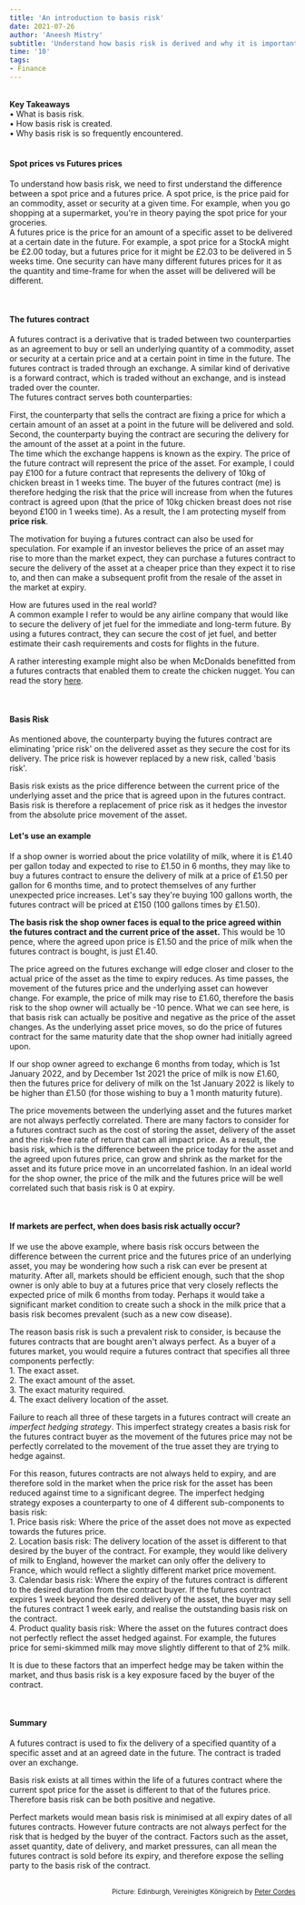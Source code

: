 ```yaml
---
title: 'An introduction to basis risk'
date: 2021-07-26
author: 'Aneesh Mistry'
subtitle: 'Understand how basis risk is derived and why it is important to consider with hedging strategies.'
time: '10'
tags:
- Finance
---
```

<br>
<strong>Key Takeaways</strong><br>
&#8226; What is basis risk.<br>
&#8226; How basis risk is created.<br>
&#8226; Why basis risk is so frequently encountered.<br>


<br>
<h4>Spot prices vs Futures prices</h4>
<p>
To understand how basis risk, we need to first understand the difference between a spot price and a futures price. 
A spot price, is the price paid for an commodity, asset or security at a given time. For example, when you go shopping at a supermarket, you're in theory paying the spot price for your groceries.<br>
A futures price is the price for an amount of a specific asset to be delivered at a certain date in the future. 
For example, a spot price for a StockA might be £2.00 today, but a futures price for it might be £2.03 to be delivered in 5 weeks time. One security can have many different futures prices for it as the quantity and time-frame for when the asset will be delivered will be different. 
</p>
<br>
<h4>The futures contract</h4>
<p>
A futures contract is a derivative that is traded between two counterparties as an agreement to buy or sell an underlying quantity of a commodity, asset or security at a certain price and at a certain point in time in the future. The futures contract is traded
through an exchange. A similar kind of derivative is a forward contract, which is traded without an exchange, and is instead traded over the counter.<br>
The futures contract serves both counterparties:
</p>
<p>
First, the counterparty that sells the contract are fixing a price for which a certain amount of an asset at a point in the future will be delivered and sold.<br>
Second, the counterparty buying the contract are securing the delivery for the amount of the asset at a point in the future.<br>
The time which the exchange happens is known as the expiry. The price of the future contract will represent the price of the asset. For example, I could pay £100 for a future contract that represents the delivery of 10kg of chicken breast in 1 weeks time. The buyer of the futures contract (me) is therefore hedging the risk that the price will increase from when the futures contract is agreed upon (that the price of 10kg chicken breast does not rise beyond £100 in 1 weeks time). As a result, the I am protecting myself from <strong>price risk</strong>.
</p>
<p>
The motivation for buying a futures contract can also be used for speculation. For example if an investor believes the price of an asset may rise to more than the market expect, they can purchase a futures contract to secure the delivery of the asset at a cheaper price than they expect it to rise to, and then can make a subsequent profit from the resale of the asset in the market at expiry. 
</p>
<p>
How are futures used in the real world?<br>
A common example I refer to would be any airline company that would like to secure the delivery of jet fuel for the immediate and long-term future. By using a futures contract, they can secure the cost of jet fuel, and better estimate their cash requirements and costs for flights in the future. 
</p>
<p>
A rather interesting example might also be when McDonalds benefitted from a futures contracts that enabled them to create the chicken nugget. You can read the story <a href="https://www.businessinsider.com/mcdonalds-mcnugget-launch-was-masterminded-by-bridgewater-ray-dalio-2018-4?r=US&IR=T">here</a>.
</p>

<br>
<h4>Basis Risk</h4>
<p>
As mentioned above, the counterparty buying the futures contract are eliminating 'price risk' on the delivered asset as they secure the cost for its delivery. The price risk is however replaced by a new risk, called 'basis risk'.
</p>
<p>
Basis risk exists as the price difference between the current price of the underlying asset and the price that is agreed upon in the futures contract. Basis risk is therefore a replacement of
price risk as it hedges the investor from the absolute price movement of the asset.
</p>
<h4>Let's use an example</h4>
<p>
If a shop owner is worried about the price volatility of milk, where it is £1.40 per gallon today and expected to rise to £1.50 in 6 months, they may like to buy a futures contract to ensure the delivery of milk at a price of £1.50 per gallon for 6 months time, and to protect themselves of any further unexpected price increases. Let's say they're buying 100 gallons worth, the futures contract will be priced at £150 (100 gallons times by £1.50).
</p>
<p>
<strong>The basis risk the shop owner faces is equal to the price agreed within the futures contract 
and the current price of the asset.</strong> This would be 10 pence, where the agreed upon price is £1.50 and the price of milk when the futures contract is bought, is just £1.40. 
</p>
<p>
The price agreed on the futures exchange will edge closer and closer to the actual price of the asset as the time to expiry reduces. As time passes, the movement of the 
futures price and the underlying asset can however change. For example, the price of milk may rise to £1.60, therefore the basis risk to the shop owner will actually be -10 pence. What we can see here, is that 
basis risk can actually be positive and negative as the price of the asset changes. As the underlying asset price moves, so do the price of futures contract for the same maturity date that the shop owner had initially agreed upon.
</p>
<p>
If our shop owner agreed to exchange 6 months from today, which is 1st January 2022, and by December 1st 2021 the price of milk is now £1.60, then the futures price for delivery of milk on the 1st January 2022 is likely to be higher than £1.50 (for those wishing to buy a 1 month maturity future).
</p>
<p>
The price movements between the underlying asset and the futures market are not always perfectly correlated. There are many factors to consider for a futures contract such as the cost of storing the asset, delivery of the asset and the risk-free rate of return that can all impact price. As a result, the basis risk, which is the difference between the price today for the asset and the agreed upon futures price, can grow and shrink as the market for the asset and its future price move in an uncorrelated fashion. In an ideal world for the shop owner, the price of the milk and the futures price will be well correlated such that basis risk is 0 at expiry. 
</p>

<br>
<h4>If markets are perfect, when does basis risk actually occur?</h4>
<p>
If we use the above example, where basis risk occurs between the difference between the current price and the futures price of an underlying asset, you may be wondering how such a risk can ever be present at maturity.
After all, markets should be efficient enough, such that the shop owner is only able to buy at a futures price that very closely reflects the expected price of milk 6 months from today. Perhaps it would take a significant market condition to create such a shock in the milk price that a basis risk becomes prevalent (such as a new cow disease).
</p>
<p>
The reason basis risk is such a prevalent risk to consider, is because the futures contracts that are bought aren't always perfect. As a buyer of a futures market, you would require a futures contract that specifies all three components perfectly:<br>
1. The exact asset.<br>
2. The exact amount of the asset.<br>
3. The exact maturity required.<br>
4. The exact delivery location of the asset.<br>

Failure to reach all three of these targets in a futures contract will create an <i>imperfect hedging strategy</i>. This imperfect strategy creates a basis risk for the futures contract buyer as the movement of the futures price may not be perfectly correlated to the movement of the true asset they are trying to hedge against. 
</p>
<p>
For this reason, futures contracts are not always held to expiry, and are therefore sold in the market when the price risk for the asset has been reduced against time to a significant degree. The imperfect hedging strategy exposes a counterparty to one of 4 different sub-components to basis risk:<br>
1. Price basis risk: Where the price of the asset does not move as expected towards the futures price.<br>
2. Location basis risk: The delivery location of the asset is different to that desired by the buyer of the contract. For example, they would like delivery of milk to England, however the market can only offer the delivery to France, which would reflect a slightly different market price movement.<br>
3. Calendar basis risk: Where the expiry of the futures contract is different to the desired duration from the contract buyer. If the futures contract expires 1 week beyond the desired delivery of the asset, the buyer may sell the futures contract 1 week early, and realise the outstanding basis risk on the contract.<br>
4. Product quality basis risk: Where the asset on the futures contract does not perfectly reflect the asset hedged against. For example, the futures price for semi-skimmed milk may move slightly different to that of 2% milk. 
</p>
<p>
It is due to these factors that an imperfect hedge may be taken within the market, and thus basis risk is a key exposure faced by the buyer of the contract. 
</p>

<br>
<h4>Summary</h4>
<p>
A futures contract is used to fix the delivery of a specified quantity of a specific asset and at an agreed date in the future. The contract is traded over an exchange.
</p>
<p>
Basis risk exists at all times within the life of a futures contract where the current spot price for the asset is different to that of the futures price. Therefore basis risk can be both positive and negative. 
</p>
<p>
Perfect markets would mean basis risk is minimised at all expiry dates of all futures contracts. However future contracts are not always perfect for the risk that is hedged by the buyer of the contract. Factors such as the asset, asset quantity, date of delivery, and market pressures, can all mean the futures contract is sold before its expiry, and therefore expose the selling party to the basis risk of the contract. 
</p>

<br>
<small style="float: right;" >Picture: Edinburgh, Vereinigtes Königreich by <a target="_blank" href="https://unsplash.com/@peter_cordes">Peter Cordes</small></a><br>